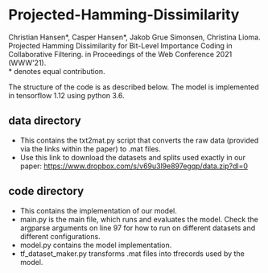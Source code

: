 
# Projected-Hamming-Dissimilarity

Christian Hansen\*, Casper Hansen\*, Jakob Grue Simonsen, Christina Lioma. Projected Hamming Dissimilarity for Bit-Level Importance Coding in Collaborative Filtering. in Proceedings of the Web Conference 2021 (WWW'21). <br>
\* denotes equal contribution.
<br>

The structure of the code is as described below. The model is implemented in tensorflow 1.12 using python 3.6.
<br>
## data directory
- This contains the txt2mat.py script that converts the raw data (provided via the links within the paper) to .mat files.
- Use this link to download the datasets and splits used exactly in our paper: https://www.dropbox.com/s/v69u3l9e897egqp/data.zip?dl=0

## code directory
- This contains the implementation of our model.
- main.py is the main file, which runs and evaluates the model. Check the argparse arguments on line 97 for how to run on different datasets and different configurations.
- model.py contains the model implementation.
- tf_dataset_maker.py transforms .mat files into tfrecords used by the model.


